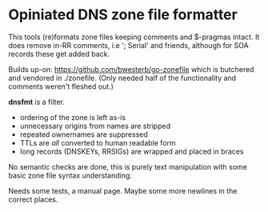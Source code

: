 # Opiniated DNS zone file formatter

This tools (re)formats zone files keeping comments and $-pragmas intact. It does remove in-RR
comments, i.e '; Serial' and friends, although for SOA records these get added back.

Builds up-on: https://github.com/bwesterb/go-zonefile which is butchered and vendored in ./zonefile.
(Only needed half of the functionality and comments weren't fleshed out.)

**dnsfmt** is a filter.

* ordering of the zone is left as-is
* unnecessary origins from names are stripped
* repeated ownernames are suppressed
* TTLs are _all_ converted to human readable form
* long records (DNSKEYs, RRSIGs) are wrapped and placed in braces

No semantic checks are done, this is purely text manipulation with some basic zone file syntax
understanding.

Needs some tests, a manual page. Maybe some more newlines in the correct places.
